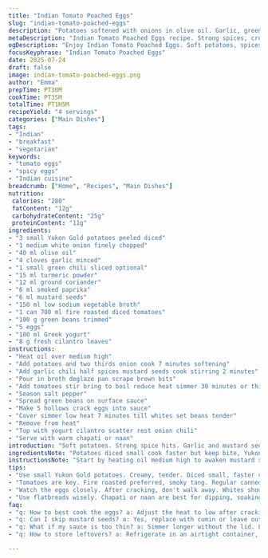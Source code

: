 ```yaml
---
title: "Indian Tomato Poached Eggs"
slug: "indian-tomato-poached-eggs"
description: "Potatoes softened with onions in olive oil. Garlic, green chili, turmeric, ground coriander, smoked paprika, and mustard seeds added. De-glazed with veggie stock. Chopped fire-roasted tomatoes tossed in. Simmer 30 minutes till rich. Green beans rest on top. Eggs cracked in sauce pockets, lid on, gentle simmer until whites firm. Dollops of Greek yogurt and fresh cilantro finish. Garnished with leftover onion and chili. Serve with warm chapati or naan for dipping."
metaDescription: "Indian Tomato Poached Eggs recipe. Strong spices, creamy textures. Perfect for breakfast or lunch. Enjoy warmth and vibrant flavors."
ogDescription: "Enjoy Indian Tomato Poached Eggs. Soft potatoes, spices, and poached eggs. Serve with warm flatbreads. Comforting dish for any meal."
focusKeyphrase: "Indian Tomato Poached Eggs"
date: 2025-07-24
draft: false
image: indian-tomato-poached-eggs.png
author: "Emma"
prepTime: PT30M
cookTime: PT35M
totalTime: PT1H5M
recipeYield: "4 servings"
categories: ["Main Dishes"]
tags:
- "Indian"
- "breakfast"
- "vegetarian"
keywords:
- "tomato eggs"
- "spicy eggs"
- "Indian cuisine"
breadcrumb: ["Home", "Recipes", "Main Dishes"]
nutrition: 
 calories: "280"
 fatContent: "12g"
 carbohydrateContent: "25g"
 proteinContent: "11g"
ingredients:
- "3 small Yukon Gold potatoes peeled diced"
- "1 medium white onion finely chopped"
- "40 ml olive oil"
- "4 cloves garlic minced"
- "1 small green chili sliced optional"
- "15 ml turmeric powder"
- "12 ml ground coriander"
- "6 ml smoked paprika"
- "6 ml mustard seeds"
- "150 ml low sodium vegetable broth"
- "1 can 700 ml fire roasted diced tomatoes"
- "100 g green beans trimmed"
- "5 eggs"
- "100 ml Greek yogurt"
- "8 g fresh cilantro leaves"
instructions:
- "Heat oil over medium high"
- "Add potatoes and two thirds onion cook 7 minutes softening"
- "Add garlic chili half spices mustard seeds cook stirring 2 minutes"
- "Pour in broth deglaze pan scrape brown bits"
- "Add tomatoes stir bring to boil reduce heat simmer 30 minutes or thick"
- "Season salt pepper"
- "Spread green beans on surface sauce"
- "Make 5 hollows crack eggs into sauce"
- "Cover simmer low heat 7 minutes till whites set beans tender"
- "Remove from heat"
- "Top with yogurt cilantro scatter rest onion chili"
- "Serve with warm chapati or naan"
introduction: "Soft potatoes. Strong spice hits. Garlic and mustard seeds pop early in hot oil. Turmeric and coriander, smoky paprika lift base flavor. Tomatoes turn sauce tangy rich. Long simmer thickens. Green beans sit on top raw, cook in gentle steam. Eggs crack into sauce, sit covered, cook till whites firm yolks soft runny or set, your call. Yogurt cools fire. Fresh cilantro brightness. Crunchy onion and chili scatter final sharp notes. Serve warm with flatbreads scoop sauce soak yolk dip. Breakfast lunch anything in sun-dappled kitchen. Simple vibrant earthy. No frills. Just colors and tastes sharp clear. A bowl of gentle heat and softness."
ingredientsNote: "Potatoes diced small cook faster but keep bite, Yukon Gold for creamy texture. White onion takes over red for mellower sweetness. Olive oil base softens spices gently. Garlic minced, careful not to burn. Green chili optional, adjust to heat tolerance. Turmeric adds earth color, coriander powder warms but not hot. Smoked paprika over regular for smoky depth. Mustard seeds pop in hot oil releasing fragrance, can omit or replace with cumin if preferred. Vegetable broth low sodium keeps salt controlled. Fire roasted tomatoes add smoky acidity, substitute with plain and dash smoked paprika but less intense. Green beans fresh trimmed snap contrast. Eggs whole cracked fresh. Greek yogurt thick and tangy, works better than regular. Cilantro fresh chopped final touch, swap for mint or parsley unique twist. Flatbreads like chapati or naan complement dipping."
instructionsNote: "Start by heating oil medium high to awaken mustard seeds. Add potatoes and onion, stir frequently, pat patience, let them soften without browning too hard 6-7 minutes. Add garlic chili and spices next to fry aromatic, about 1-2 minutes, stirring to prevent burn but enough heat to toast spices releasing oils. Pour broth slowly deglazing sticky bits bottom, scraping well. Tomatoes added bring sauce together. Simmer with lid off 30 minutes slightly stirring midway, sauce thickens remarkably. Adjust salt, pepper here. Carefully spread green beans arranging evenly on sauce surface, no stirring, preserving shape and fresh crunch. Carefully with spoon make hollows in sauce, crack eggs inside without breaking yolks. Reduce heat to low, cover lid, simmer gently for 6-7 minutes depends on preferred doneness, whites set but yolk softish. Remove from stove just before eggs fully firm, residual heat finishes. Spoon on yogurt dollops to cool heat, sprinkle chopped cilantro and reserved raw onion chili. Serve immediately with warm bread for scooping. Timing critical especially after cracking eggs, watch carefully, not overcooked."
tips:
- "Use small Yukon Gold potatoes. Creamy, tender. Diced small, faster cooking. Keep some bite, texture matters. White onion milder than red. Softens flavor right. Olive oil is base. Soft spices, no burning garlic. Optional green chili for heat. Adjust for taste. Smoked paprika over regular adds depth. Mustard seeds pop, aromatic."
- "Tomatoes are key. Fire roasted preferred, smoky tang. Regular canned works too, less flavor. Add pinch of smoked paprika if using regular. Low sodium broth. Control salt, flavorful but balanced. Green beans fresh, add crunch. Carefully placed on sauce. Don't mix, preserve freshness. Spread evenly over sauce. Prepare hollows for eggs gently."
- "Watch the eggs closely. After cracking, don't walk away. Whites should set, yolks soft. Adjust simmer heat, low is crucial. Cover tight, steam helps cook. Remove just before overcooked, residual heat matters. Spoon on yogurt after cooking. Balances spice perfectly. Garnish with fresh cilantro. Adds brightness to dish."
- "Use flatbreads wisely. Chapati or naan are best for dipping, soaking up sauce. Serve warm, keeps texture. Eggs should shine. Volumes of flavor in every scoop. Timing is key too, don’t rush. With fresh ingredients, outcome is vibrant. Use lemon squeeze for brightness. Bring all flavors together."
faq:
- "q: How to best cook the eggs? a: Adjust the heat to low after cracking. Cover tightly. Watch closely, whites to set but yolks soft. Timing matters."
- "q: Can I skip mustard seeds? a: Yes, replace with cumin or leave out. Different flavors but still tasty. Adjust spices based on your preference. No big deal."
- "q: What if my sauce is too thin? a: Simmer longer without the lid. Let it thicken naturally. You can add a little cornstarch but watch texture."
- "q: How to store leftovers? a: Refrigerate in an airtight container, reheat later. Total 3-4 days. Reheat gently, avoid overcooking eggs. Best fresh."

---
```

